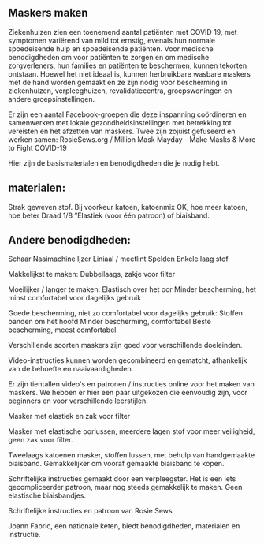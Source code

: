 ## Maskers maken


Ziekenhuizen zien een toenemend aantal patiënten met COVID 19, met symptomen variërend van mild tot ernstig, evenals hun normale spoedeisende hulp en spoedeisende patiënten. Voor medische benodigdheden om voor patiënten te zorgen en om medische zorgverleners, hun families en patiënten te beschermen, kunnen tekorten ontstaan. Hoewel het niet ideaal is, kunnen herbruikbare wasbare maskers met de hand worden gemaakt en ze zijn nodig voor bescherming in ziekenhuizen, verpleeghuizen, revalidatiecentra, groepswoningen en andere groepsinstellingen.

Er zijn een aantal Facebook-groepen die deze inspanning coördineren en samenwerken met lokale gezondheidsinstellingen met betrekking tot vereisten en het afzetten van maskers. Twee zijn zojuist gefuseerd en werken samen: RosieSews.org / Million Mask Mayday - Make Masks & More to Fight COVID-19

Hier zijn de basismaterialen en benodigdheden die je nodig hebt.

## materialen:
Strak geweven stof. Bij voorkeur katoen, katoenmix OK, hoe meer katoen, hoe beter
Draad
1/8 ”Elastiek (voor één patroon) of biaisband.
## Andere benodigdheden:
Schaar
Naaimachine
Ijzer
Liniaal / meetlint
Spelden
Enkele laag stof

Makkelijkst te maken: Dubbellaags, zakje voor filter

Moeilijker / langer te maken: Elastisch over het oor 
Minder bescherming, het minst comfortabel voor dagelijks gebruik

Goede bescherming, niet zo comfortabel voor dagelijks gebruik: Stoffen banden om het hoofd Minder bescherming, comfortabel Beste bescherming, meest comfortabel

Verschillende soorten maskers zijn goed voor verschillende doeleinden.

Video-instructies kunnen worden gecombineerd en gematcht, afhankelijk van de behoefte en naaivaardigheden.

Er zijn tientallen video's en patronen / instructies online voor het maken van maskers. We hebben er hier een paar uitgekozen die eenvoudig zijn, voor beginners en voor verschillende leerstijlen.

Masker met elastiek en zak voor filter

Masker met elastische oorlussen, meerdere lagen stof voor meer veiligheid, geen zak voor filter.

Tweelaags katoenen masker, stoffen lussen, met behulp van handgemaakte biaisband. Gemakkelijker om vooraf gemaakte biaisband te kopen.

Schriftelijke instructies gemaakt door een verpleegster. Het is een iets gecompliceerder patroon, maar nog steeds gemakkelijk te maken. Geen elastische biaisbandjes.

Schriftelijke instructies en patroon van Rosie Sews

Joann Fabric, een nationale keten, biedt benodigdheden, materialen en instructie.
